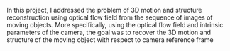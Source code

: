 In this project, I addressed the problem of 3D motion and structure reconstruction
using optical flow field from the sequence of images of moving objects. More specifically,
using the optical flow field and intrinsic parameters of the camera, the goal was to
recover the 3D motion and structure of the moving object with respect to camera
reference frame
